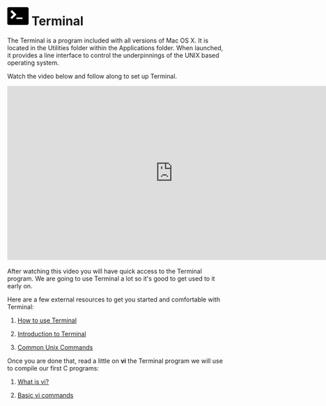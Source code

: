 # ![Terminal](/images/terminal-big.png) Terminal
The Terminal is a program included with all versions of Mac OS X. It is located in the Utilities folder within the Applications folder. When launched, it provides a line interface to control the underpinnings of the UNIX based operating system.

Watch the video below and follow along to set up Terminal.

<iframe width="760" height="400" src="https://www.youtube.com/embed/ruAfrNb_-D0" frameborder="0" allowfullscreen></iframe>

After watching this video you will have quick access to the Terminal program. We are going to use Terminal a lot so it's good to get used to it early on.

Here are a few external resources to get you started and comfortable with Terminal:

1. [How to use Terminal](https://www.youtube.com/watch?v=I65C4ZXK4ek)

2. [Introduction to Terminal](http://www.macworld.co.uk/feature/mac-software/get-more-out-of-os-x-terminal-3608274/)

3. [Common Unix Commands](http://mally.stanford.edu/~sr/computing/basic-unix.html)

Once you are done that, read a little on **vi** the Terminal program we will use to compile our first C programs:

1. [What is vi?](https://en.wikipedia.org/wiki/Vi)

2. [Basic vi commands](https://www.cs.colostate.edu/helpdocs/vi.html)
